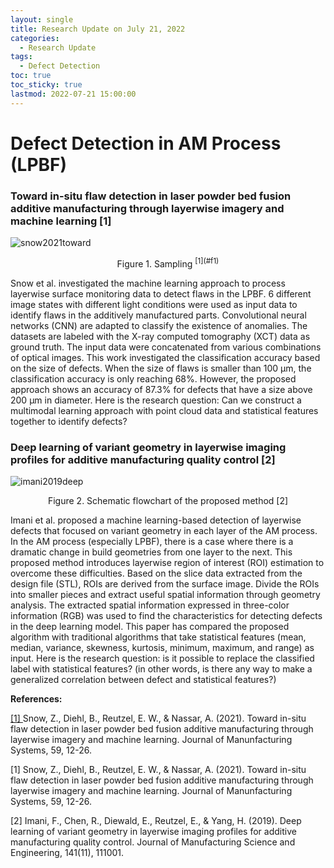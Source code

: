 ```yaml
---
layout: single
title: Research Update on July 21, 2022
categories: 
  - Research Update
tags:       
  - Defect Detection
toc: true
toc_sticky: true
lastmod: 2022-07-21 15:00:00
---
```


# Defect Detection in AM Process (LPBF)


### Toward in-situ flaw detection in laser powder bed fusion additive manufacturing through layerwise imagery and machine learning [1]
![snow2021toward](https://user-images.githubusercontent.com/15663593/180334993-3b279f3d-b7fe-401f-a4b1-5b7a8d6ba659.png)
<p align="center">
  Figure 1. Sampling <sup id="a1">[1](#f1)</sup>
</p>

Snow et al. investigated the machine learning approach to process layerwise surface monitoring data to detect flaws in the LPBF. 6 different image states with different light conditions were used as input data to identify flaws in the additively manufactured parts. Convolutional neural networks (CNN) are adapted to classify the existence of anomalies. The datasets are labeled with the X-ray computed tomography (XCT) data as ground truth. The input data were concatenated from various combinations of optical images. This work investigated the classification accuracy based on the size of defects. When the size of flaws is smaller than 100 µm, the classification accuracy is only reaching 68%. However, the proposed approach shows an accuracy of 87.3% for defects that have a size above 200 µm in diameter. Here is the research question: Can we construct a multimodal learning approach with point cloud data and statistical features together to identify defects?


### Deep learning of variant geometry in layerwise imaging profiles for additive manufacturing quality control [2]
![imani2019deep](https://user-images.githubusercontent.com/15663593/180366725-743df8d9-2aa5-4e66-aa4e-e8f9cbf57bc4.png)
<p align="center">
  Figure 2. Schematic flowchart of the proposed method [2]
</p>
Imani et al. proposed a machine learning-based detection of layerwise defects that focused on variant geometry in each layer of the AM process. In the AM process (especially LPBF), there is a case where there is a dramatic change in build geometries from one layer to the next. This proposed method introduces layerwise region of interest (ROI) estimation to overcome these difficulties. Based on the slice data extracted from the design file (STL), ROIs are derived from the surface image. Divide the ROIs into smaller pieces and extract useful spatial information through geometry analysis. The extracted spatial information expressed in three-color information (RGB) was used to find the characteristics for detecting defects in the deep learning model. This paper has compared the proposed algorithm with traditional algorithms that take statistical features (mean, median, variance, skewness, kurtosis, minimum, maximum, and range) as input. Here is the research question: is it possible to replace the classified label with statistical features? (in other words, is there any way to make a generalized correlation between defect and statistical features?)


**References:**

<b id="f1"></b>[[1] ](#a1)Snow, Z., Diehl, B., Reutzel, E. W., & Nassar, A. (2021). Toward in-situ flaw detection in laser powder bed fusion additive manufacturing through layerwise imagery and machine learning. Journal of Manunfacturing Systems, 59, 12-26.

[1] Snow, Z., Diehl, B., Reutzel, E. W., & Nassar, A. (2021). Toward in-situ flaw detection in laser powder bed fusion additive manufacturing through layerwise imagery and machine learning. Journal of Manunfacturing Systems, 59, 12-26.

[2] Imani, F., Chen, R., Diewald, E., Reutzel, E., & Yang, H. (2019). Deep learning of variant geometry in layerwise imaging profiles for additive manufacturing quality control. Journal of Manufacturing Science and Engineering, 141(11), 111001.
